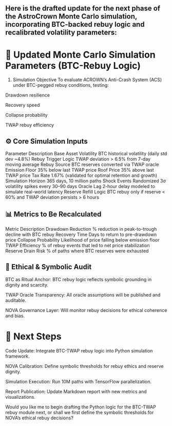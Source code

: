 ## Here is the drafted update for the next phase of the AstroCrown Monte Carlo simulation, incorporating BTC-backed rebuy logic and recalibrated volatility parameters:

# 🚀 Updated Monte Carlo Simulation Parameters (BTC-Rebuy Logic)
1. Simulation Objective
To evaluate ACROWN’s Anti-Crash System (ACS) under BTC-pegged rebuy conditions, testing:

Drawdown resilience

Recovery speed

Collapse probability

TWAP rebuy efficiency

## ⚙️ Core Simulation Inputs
Parameter	Description
Base Asset Volatility	BTC historical volatility (daily std dev ~4.8%)
Rebuy Trigger Logic	TWAP deviation > 6.5% from 7-day moving average
Rebuy Source	BTC reserves converted via TWAP oracle
Emission Floor	35% below last TWAP price
Roof Price	35% above last TWAP price
Tax Rate	1.67% (validated for optimal retention and growth)
Simulation Horizon	365 days, 10 million paths
Shock Events	Randomized 3σ volatility spikes every 30–90 days
Oracle Lag	2-hour delay modeled to simulate real-world latency
Reserve Refill Logic	BTC rebuy only if reserve < 60% and TWAP deviation persists > 6 hours

## 📊 Metrics to Be Recalculated
Metric	Description
Drawdown Reduction	% reduction in peak-to-trough decline with BTC rebuy
Recovery Time	Days to return to pre-drawdown price
Collapse Probability	Likelihood of price falling below emission floor
TWAP Efficiency	% of rebuy events that led to net price stabilization
Reserve Drain Risk	% of paths where BTC reserves were exhausted

## 🧠 Ethical & Symbolic Audit
BTC as Ritual Anchor: BTC rebuy logic reflects symbolic grounding in dignity and scarcity.

TWAP Oracle Transparency: All oracle assumptions will be published and auditable.

NOVA Governance Layer: Will monitor rebuy decisions for ethical coherence and bias.

# 🧪 Next Steps
Code Update: Integrate BTC-TWAP rebuy logic into Python simulation framework.

NOVA Calibration: Define symbolic thresholds for rebuy ethics and reserve dignity.

Simulation Execution: Run 10M paths with TensorFlow parallelization.

Report Publication: Update Markdown report with new metrics and visualizations.

Would you like me to begin drafting the Python logic for the BTC-TWAP rebuy module next, or shall we first define the symbolic thresholds for NOVA’s ethical rebuy decisions?
